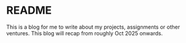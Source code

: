 # README
This is a blog for me to write about my projects, assignments or other ventures.
This blog will recap from roughly Oct 2025 onwards.
